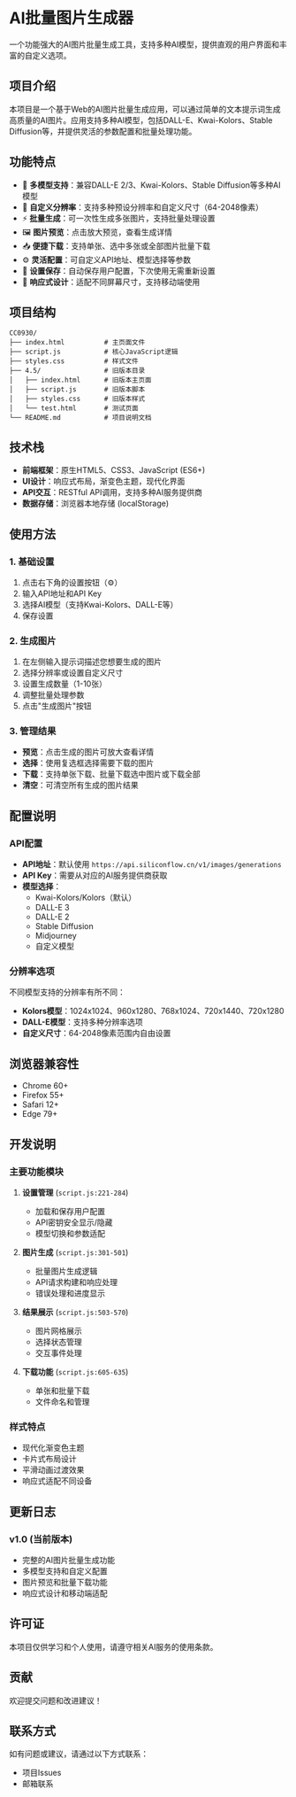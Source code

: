 # AI批量图片生成器

一个功能强大的AI图片批量生成工具，支持多种AI模型，提供直观的用户界面和丰富的自定义选项。

## 项目介绍

本项目是一个基于Web的AI图片批量生成应用，可以通过简单的文本提示词生成高质量的AI图片。应用支持多种AI模型，包括DALL-E、Kwai-Kolors、Stable Diffusion等，并提供灵活的参数配置和批量处理功能。

## 功能特点

- 🎨 **多模型支持**：兼容DALL-E 2/3、Kwai-Kolors、Stable Diffusion等多种AI模型
- 📐 **自定义分辨率**：支持多种预设分辨率和自定义尺寸（64-2048像素）
- ⚡ **批量生成**：可一次性生成多张图片，支持批量处理设置
- 🖼️ **图片预览**：点击放大预览，查看生成详情
- 📥 **便捷下载**：支持单张、选中多张或全部图片批量下载
- ⚙️ **灵活配置**：可自定义API地址、模型选择等参数
- 💾 **设置保存**：自动保存用户配置，下次使用无需重新设置
- 📱 **响应式设计**：适配不同屏幕尺寸，支持移动端使用

## 项目结构

```
CC0930/
├── index.html          # 主页面文件
├── script.js           # 核心JavaScript逻辑
├── styles.css          # 样式文件
├── 4.5/                # 旧版本目录
│   ├── index.html      # 旧版本主页面
│   ├── script.js       # 旧版本脚本
│   ├── styles.css      # 旧版本样式
│   └── test.html       # 测试页面
└── README.md           # 项目说明文档
```

## 技术栈

- **前端框架**：原生HTML5、CSS3、JavaScript (ES6+)
- **UI设计**：响应式布局，渐变色主题，现代化界面
- **API交互**：RESTful API调用，支持多种AI服务提供商
- **数据存储**：浏览器本地存储 (localStorage)

## 使用方法

### 1. 基础设置

1. 点击右下角的设置按钮（⚙️）
2. 输入API地址和API Key
3. 选择AI模型（支持Kwai-Kolors、DALL-E等）
4. 保存设置

### 2. 生成图片

1. 在左侧输入提示词描述您想要生成的图片
2. 选择分辨率或设置自定义尺寸
3. 设置生成数量（1-10张）
4. 调整批量处理参数
5. 点击"生成图片"按钮

### 3. 管理结果

- **预览**：点击生成的图片可放大查看详情
- **选择**：使用复选框选择需要下载的图片
- **下载**：支持单张下载、批量下载选中图片或下载全部
- **清空**：可清空所有生成的图片结果

## 配置说明

### API配置

- **API地址**：默认使用 `https://api.siliconflow.cn/v1/images/generations`
- **API Key**：需要从对应的AI服务提供商获取
- **模型选择**：
  - Kwai-Kolors/Kolors（默认）
  - DALL-E 3
  - DALL-E 2
  - Stable Diffusion
  - Midjourney
  - 自定义模型

### 分辨率选项

不同模型支持的分辨率有所不同：

- **Kolors模型**：1024x1024、960x1280、768x1024、720x1440、720x1280
- **DALL-E模型**：支持多种分辨率选项
- **自定义尺寸**：64-2048像素范围内自由设置

## 浏览器兼容性

- Chrome 60+
- Firefox 55+
- Safari 12+
- Edge 79+

## 开发说明

### 主要功能模块

1. **设置管理** (`script.js:221-284`)
   - 加载和保存用户配置
   - API密钥安全显示/隐藏
   - 模型切换和参数适配

2. **图片生成** (`script.js:301-501`)
   - 批量图片生成逻辑
   - API请求构建和响应处理
   - 错误处理和进度显示

3. **结果展示** (`script.js:503-570`)
   - 图片网格展示
   - 选择状态管理
   - 交互事件处理

4. **下载功能** (`script.js:605-635`)
   - 单张和批量下载
   - 文件命名和管理

### 样式特点

- 现代化渐变色主题
- 卡片式布局设计
- 平滑动画过渡效果
- 响应式适配不同设备

## 更新日志

### v1.0 (当前版本)
- 完整的AI图片批量生成功能
- 多模型支持和自定义配置
- 图片预览和批量下载功能
- 响应式设计和移动端适配

## 许可证

本项目仅供学习和个人使用，请遵守相关AI服务的使用条款。

## 贡献

欢迎提交问题和改进建议！

## 联系方式

如有问题或建议，请通过以下方式联系：
- 项目Issues
- 邮箱联系